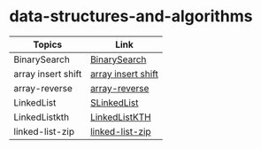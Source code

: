 # data-structures-and-algorithms


| Topics  | Link |
| -------- | --------- |
| BinarySearch  | [BinarySearch](BinarySearch.md)  |
| array insert shift  | [array insert shift](AIS.md)  |
| array-reverse  | [array-reverse](array-reverse.md)  |
| LinkedList  | [SLinkedList](LinkedList.md)  |
|  LinkedListkth   |   [LinkedListKTH](kth.md)   |
|  linked-list-zip   |   [linked-list-zip](linked-list-zip.md)   |

